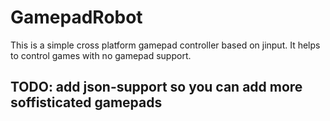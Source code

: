 # GamepadRobot

This is a simple cross platform gamepad controller based on jinput. It helps to control games with no gamepad support.

## TODO: add json-support so you can add more soffisticated gamepads

